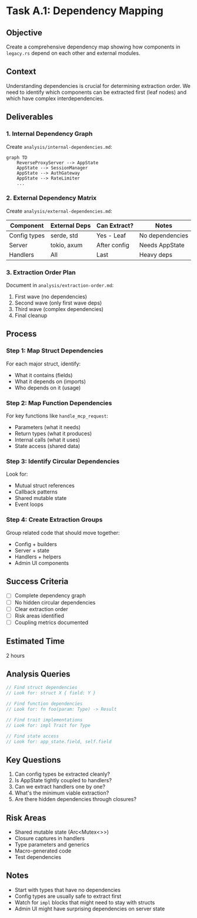 # Task A.1: Dependency Mapping

## Objective
Create a comprehensive dependency map showing how components in `legacy.rs` depend on each other and external modules.

## Context
Understanding dependencies is crucial for determining extraction order. We need to identify which components can be extracted first (leaf nodes) and which have complex interdependencies.

## Deliverables

### 1. Internal Dependency Graph
Create `analysis/internal-dependencies.md`:
```mermaid
graph TD
    ReverseProxyServer --> AppState
    AppState --> SessionManager
    AppState --> AuthGateway
    AppState --> RateLimiter
    ...
```

### 2. External Dependency Matrix
Create `analysis/external-dependencies.md`:

| Component | External Deps | Can Extract? | Notes |
|-----------|--------------|--------------|-------|
| Config types | serde, std | Yes - Leaf | No dependencies |
| Server | tokio, axum | After config | Needs AppState |
| Handlers | All | Last | Heavy deps |

### 3. Extraction Order Plan
Document in `analysis/extraction-order.md`:
1. First wave (no dependencies)
2. Second wave (only first wave deps)
3. Third wave (complex dependencies)
4. Final cleanup

## Process

### Step 1: Map Struct Dependencies
For each major struct, identify:
- What it contains (fields)
- What it depends on (imports)
- Who depends on it (usage)

### Step 2: Map Function Dependencies
For key functions like `handle_mcp_request`:
- Parameters (what it needs)
- Return types (what it produces)
- Internal calls (what it uses)
- State access (shared data)

### Step 3: Identify Circular Dependencies
Look for:
- Mutual struct references
- Callback patterns
- Shared mutable state
- Event loops

### Step 4: Create Extraction Groups
Group related code that should move together:
- Config + builders
- Server + state
- Handlers + helpers
- Admin UI components

## Success Criteria
- [ ] Complete dependency graph
- [ ] No hidden circular dependencies
- [ ] Clear extraction order
- [ ] Risk areas identified
- [ ] Coupling metrics documented

## Estimated Time
2 hours

## Analysis Queries

```rust
// Find struct dependencies
// Look for: struct X { field: Y }

// Find function dependencies  
// Look for: fn foo(param: Type) -> Result

// Find trait implementations
// Look for: impl Trait for Type

// Find state access
// Look for: app_state.field, self.field
```

## Key Questions
1. Can config types be extracted cleanly?
2. Is AppState tightly coupled to handlers?
3. Can we extract handlers one by one?
4. What's the minimum viable extraction?
5. Are there hidden dependencies through closures?

## Risk Areas
- Shared mutable state (Arc<Mutex<>>)
- Closure captures in handlers
- Type parameters and generics
- Macro-generated code
- Test dependencies

## Notes
- Start with types that have no dependencies
- Config types are usually safe to extract first
- Watch for `impl` blocks that might need to stay with structs
- Admin UI might have surprising dependencies on server state